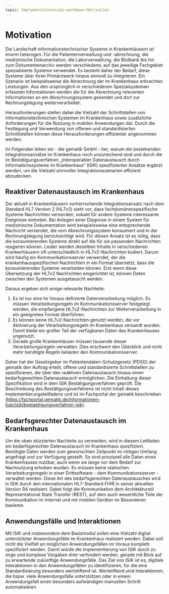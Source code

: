 ```yaml
---
topic: ImplementationGuide-markdown-Motivation
---
```

# Motivation

Die Landschaft informationstechnischer Systeme in Krankenhäusern ist enorm heterogen. Für die Patientenverwaltung und -abrechnung, die medizinische Dokumentation, die Laborverwaltung, die Blutbank bis hin zum Dokumentenarchiv werden verschiedene, auf das jeweilige Fachgebiet spezialisierte Systeme verwendet. Es besteht daher der Bedarf, diese Systeme über ihren Primärzweck hinaus sinnvoll zu integrieren. Ein Szenario ist beispielsweise die Abrechnung der im Krankenhaus erbrachten Leistungen. Aus den ursprünglich in verschiedenen Spezialsystemen erfassten Informationen werden die für die Abrechnung relevanten Informationen an ein Abrechnungssystem gesendet und dort zur Rechnungslegung weiterverarbeitet.

Herausforderungen stellen dabei die Vielzahl der Schnittstellen von informationstechnischen Systemen im Krankenhaus sowie zusätzliche Anforderungen für die Nutzung in mobilen Anwendungen dar. Durch die Festlegung und Verwendung von offenen und standardisierten Schnittstellen können diese Herausforderungen effizienter angenommen werden. 

Im Folgenden leiten wir - die gematik GmbH - her, warum die bestehenden Integrationsansätze im Krankenhaus noch unzureichend sind und durch die im Bestätigungsverfahren „Interoperabler Datenaustausch durch Informationssysteme im Krankenhaus“ (ISiK) spezifizierten Ansätze ergänzt werden, um die Vielzahl sinnvoller Integrationsszenarien effizient abzudecken.

## Reaktiver Datenaustausch im Krankenhaus

Der aktuell in Krankenhäusern vorherrschende Integrationsansatz nach dem Standard HL7 Version 2 (HL7v2) sieht vor, dass fachdomänenspezifische Systeme Nachrichten versenden, sobald für andere Systeme interessante Ereignisse eintreten. Bei Anlegen einer Diagnose in einem System für medizinische Dokumentation wird beispielsweise eine entsprechende Nachricht versendet, die vom Abrechnungssystem konsumiert und in der Rechnungslegung berücksichtigt wird. Für diesen Ansatz ist es nötig, dass die konsumierenden Systeme direkt auf die für sie passenden Nachrichten reagieren können. Leider werden dieselben Inhalte in verschiedenen Krankenhäusern oft unterschiedlich in HL7v2-Nachrichten kodiert. Darum wird häufig ein Kommunikationsserver verwendet, der die krankenhausspezifischen Nachrichten in ein Format übersetzt, dass die konsumierenden Systeme verarbeiten können. Erst wenn diese Übersetzung der HL7v2 Nachrichten eingerichtet ist, können Daten zwischen den Systemen ausgetauscht werden.

Daraus ergeben sich einige relevante Nachteile:

1. Es ist nur eine im Voraus definierte Datenverarbeitung möglich. Es müssen Verarbeitungsregeln im Kommunikationsserver festgelegt werden, die empfangene HL7v2-Nachrichten zur Weiterverarbeitung in ein geeignetes Format überführen.
2. Es können keine HL7v2-Nachrichten genutzt werden, die vor Aktivierung der Verarbeitungsregeln im Krankenhaus versandt wurden. Damit bleibt ein großer Teil der verfügbaren Daten des Krankenhauses ungenutzt.
3. Gerade große Krankenhäuser müssen tausende dieser Verarbeitungsregeln verwalten. Dies erschwert den Überblick und nicht mehr benötigte Regeln belasten den Kommunikationsserver.

Daher hat der Gesetzgeber im Patientendaten-Schutzgesetz (PDSG) der gematik den Auftrag erteilt, offene und standardisierte Schnittstellen zu spezifizieren, die über den reaktiven Datenaustausch hinaus einen bedarfsgerechten Datenaustausch ermöglichen. Die Einhaltung dieser Spezifikation wird in dem ISiK Bestätigungsverfahren geprüft. Die Beschreibung des Bestätigungsverfahrens ist nicht Inhalt dieses Implementierungsleitfadens und ist im Fachportal der gematik beschrieben (<https://fachportal.gematik.de/informationen-fuer/isik/bestaetigungsverfahren-isik>).

## Bedarfsgerechter Datenaustausch im Krankenhaus

Um die oben skizzierten Nachteile zu vermeiden, wird in diesem Leitfaden ein bedarfsgerechter Datenaustausch im Krankenhaus spezifiziert. Benötigte Daten werden zum gewünschten Zeitpunkt im nötigen Umfang angefragt und zur Verfügung gestellt. So sind prinzipiell alle Daten eines Krankenhauses nutzbar, auch wenn sie lange vor dem Bedarf zur Nachnutzung erhoben wurden. Es müssen keine statischen Verarbeitungsregeln in einer Drittsoftware - dem Kommunikationsserver - verwaltet werden. Diese Art des bedarfsgerechten Datenaustausches wird in ISiK durch den internationalen HL7-Standard FHIR in seiner aktuellen Version R4 realisiert. Dabei folgt die Kommunikation dem Architekturstil Representational State Transfer (REST), auf dem auch wesentliche Teile der Kommunikation im Internet und mit mobilen Geräten im Besonderen basieren.

## Anwendungsfälle und Interaktionen

Mit ISiK und insbesondere dem Basismodul sollen eine Vielzahl digital unterstützter Anwendungsfälle im Krankenhaus realisiert werden. Dabei soll nicht die Vielfalt an möglichen Anwendungsfällen im Voraus komplett spezifiziert werden. Damit würde die Implementierung von ISiK durch zu enge und komplexe Vorgaben eher verhindert werden, gerade mit Blick auf zu erwartende zukünftige Anwendungsfälle.
Das Ziel von ISiK ist es, digitale Interaktionen in den Anwendungsfällen zu identifizieren, für die eine Standardisierung besonders wertstiftend ist. Wertstiftend sind Interaktionen, die bspw. viele Anwendungsfälle unterstützen oder in einem Anwendungsfall einen besonders aufwändigen manuellen Schritt automatisieren.
